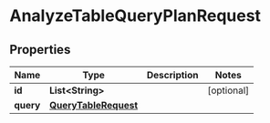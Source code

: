 

# AnalyzeTableQueryPlanRequest


## Properties

| Name | Type | Description | Notes |
|------------ | ------------- | ------------- | -------------|
|**id** | **List&lt;String&gt;** |  |  [optional] |
|**query** | [**QueryTableRequest**](QueryTableRequest.md) |  |  |



